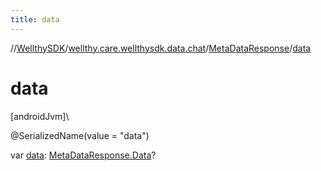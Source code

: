 ```yaml
---
title: data
---
```

//[WellthySDK](../../../index.html)/[wellthy.care.wellthysdk.data.chat](../index.html)/[MetaDataResponse](index.html)/[data](data.html)



# data



[androidJvm]\




@SerializedName(value = "data")



var [data](data.html): [MetaDataResponse.Data](-data/index.html)?




